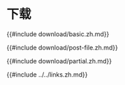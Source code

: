 # 下载

{{#include download/basic.zh.md}}

{{#include download/post-file.zh.md}}

{{#include download/partial.zh.md}}

{{#include ../../links.zh.md}}
